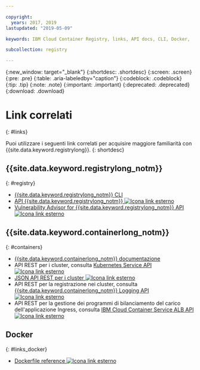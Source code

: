 ```yaml
---

copyright:
  years: 2017, 2019
lastupdated: "2019-05-09"

keywords: IBM Cloud Container Registry, links, API docs, CLI, Docker,

subcollection: registry

---
```


{:new_window: target="_blank"}
{:shortdesc: .shortdesc}
{:screen: .screen}
{:pre: .pre}
{:table: .aria-labeledby="caption"}
{:codeblock: .codeblock}
{:tip: .tip}
{:note: .note}
{:important: .important}
{:deprecated: .deprecated}
{:download: .download}

# Link correlati
{: #links}

Puoi utilizzare i seguenti link correlati per acquisire maggiore familiarità con {{site.data.keyword.registrylong}}.
{: shortdesc}

## {{site.data.keyword.registrylong_notm}}
{: #registry}

- [{{site.data.keyword.registrylong_notm}} CLI](/docs/services/Registry?topic=container-registry-cli-plugin-containerregcli#containerregcli)
- [API {{site.data.keyword.registrylong_notm}} ![Icona link esterno](../../icons/launch-glyph.svg "Icona link esterno")](https://{DomainName}/apidocs/container-registry)
- [Vulnerability Advisor for {{site.data.keyword.registrylong_notm}} API ![Icona link esterno](../../icons/launch-glyph.svg "Icona link esterno")](https://{DomainName}/apidocs/container-registry/va)

## {{site.data.keyword.containerlong_notm}}
{: #containers}

- [{{site.data.keyword.containerlong_notm}} documentazione](/docs/containers?topic=containers-getting-started#getting-started)
- API REST per i cluster, consulta [Kubernetes Service API ![Icona link esterno](../../icons/launch-glyph.svg "Icona link esterno")](https://containers.cloud.ibm.com/swagger-api/)
- [JSON API REST per i cluster ![Icona link esterno](../../icons/launch-glyph.svg "Icona link esterno")](https://containers.cloud.ibm.com/swagger-api/swagger.json)
- API REST per la registrazione nei cluster, consulta [{{site.data.keyword.containerlong_notm}} Logging API ![Icona link esterno](../../icons/launch-glyph.svg "Icona link esterno")](https://containers.cloud.ibm.com/swagger-logging/)
- API REST per la gestione dei programmi di bilanciamento del carico dell'applicazione Ingress, consulta [IBM Cloud Container Service ALB API ![Icona link esterno](../../icons/launch-glyph.svg "Icona link esterno")](https://containers.cloud.ibm.com/swagger-alb-api/)

## Docker
{: #links_docker}

- [Dockerfile reference ![Icona link esterno](../../icons/launch-glyph.svg "Icona link esterno")](https://docs.docker.com/engine/reference/builder/)
